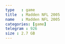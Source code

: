 ```yaml
---
type   : game
title  : Madden NFL 2005
name   : Madden NFL 2005
categories: [game]
telegram : 926
size : 2.7 GB
---
```



